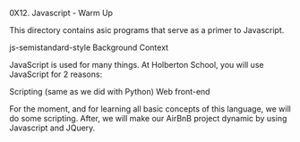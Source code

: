 0X12. Javascript - Warm Up

This directory contains asic programs that serve as a primer to Javascript.

js-semistandard-style
Background Context

JavaScript is used for many things. At Holberton School, you will use JavaScript for 2 reasons:

Scripting (same as we did with Python)
Web front-end

For the moment, and for learning all basic concepts of this language, we will do some scripting. After, we will make our AirBnB project dynamic by using Javascript and JQuery.
